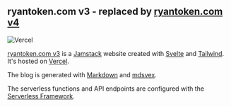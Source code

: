 ## ryantoken.com v3 - replaced by [ryantoken.com v4](https://github.com/r-token/ryantoken.com-v4-ignite)

![Vercel](https://vercelbadge.vercel.app/api/r-token/ryantoken.com-v3-svelte)

<a href="https://ryantoken.com" target="_blank" rel="noreferrer">ryantoken.com v3</a> is a <a href="https://jamstack.org" target="_blank" rel="noreferrer">Jamstack</a> website created with <a href="https://svelte.dev/" target="_blank" rel="noreferrer">Svelte</a> and <a href="https://tailwindcss.com" target="_blank" rel="noreferrer">Tailwind</a>. It's hosted on <a href="https://vercel.com/" target="_blank" rel="noreferrer">Vercel</a>.

The blog is generated with <a href="https://daringfireball.net/projects/markdown/syntax#overview" target="_blank" rel="noreferrer">Markdown</a> and <a href="https://mdsvex.com/" target="_blank" rel="noreferrer">mdsvex</a>.

The serverless functions and API endpoints are configured with the <a href="https://www.serverless.com/framework" target="_blank" rel="noreferrer">Serverless Framework</a>.
